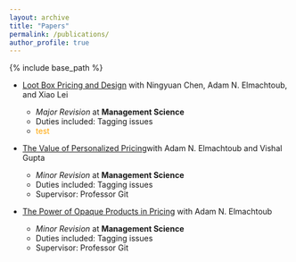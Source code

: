 ```yaml
---
layout: archive
title: "Papers"
permalink: /publications/
author_profile: true
---
```


{% include base_path %}

* [Loot Box Pricing and Design](https://papers.ssrn.com/sol3/papers.cfm?abstract_id=3430125) with Ningyuan Chen, Adam N. Elmachtoub, and Xiao Lei
  * *Major Revision* at **Management Science** 
  * Duties included: Tagging issues
  * <span style="color: orange;">test</span>

* [The Value of Personalized Pricing](https://papers.ssrn.com/sol3/papers.cfm?abstract_id=3127719)with Adam N. Elmachtoub and Vishal Gupta
  * *Minor Revision* at **Management Science**
  * Duties included: Tagging issues
  * Supervisor: Professor Git

* [The Power of Opaque Products in Pricing](https://papers.ssrn.com/sol3/papers.cfm?abstract_id=3025944) with Adam N. Elmachtoub
  * *Minor Revision* at **Management Science**
  * Duties included: Tagging issues
  * Supervisor: Professor Git
